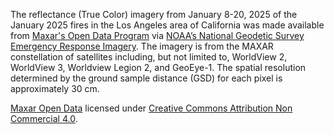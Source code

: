 The reflectance (True Color) imagery from January 8-20, 2025 of the January 2025 fires in the Los Angeles area of California was made available from [Maxar's Open Data Program](https://www.maxar.com/open-data) via [NOAA’s National Geodetic Survey Emergency Response Imagery](https://storms.ngs.noaa.gov/). The imagery is from the MAXAR constellation of satellites including, but not limited to, WorldView 2, WorldView 3, Worldview Legion 2, and GeoEye-1. The spatial resolution determined by the ground sample distance (GSD) for each pixel is approximately 30 cm.

[Maxar Open Data](https://maxar-marketing.s3.amazonaws.com/files/downloads/119757_opendataprotocol_2020_04.pdf) licensed under [Creative Commons Attribution Non Commercial 4.0](https://creativecommons.org/licenses/by-nc/4.0/legalcode).